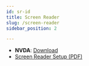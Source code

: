 ```yaml
---
id: sr-id
title: Screen Reader
slug: /screen-reader
sidebar_position: 2

---
```


- **NVDA**: [Download](https://www.nvaccess.org/download/)
- [Screen Reader Setup (PDF)](/docs/screen-reader-setup.pdf)



